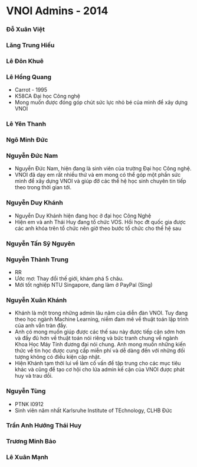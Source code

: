 VNOI Admins - 2014
==================

### Đỗ Xuân Việt
### Lăng Trung Hiếu
### Lê Đôn Khuê
### Lê Hồng Quang
 - Carrot - 1995
 - K58CA Đại học Công nghệ
 - Mong muốn được đóng góp chút sức lực nhỏ bé của mình để xây dựng VNOI

### Lê Yên Thanh
### Ngô Minh Đức
### Nguyễn Đức Nam
- Nguyễn Đức Nam, hiện đang là sinh viên của trường Đại học Công nghệ.
- VNOI đã dạy em rất nhiều thứ và em mong có thể góp một phần sức mình để xây dựng VNOI và giúp đỡ các thế hệ học sinh chuyên tin tiếp theo trong thời gian tới.

### Nguyễn Duy Khánh
- Nguyễn Duy Khánh hiện đang học ở đại học Công Nghệ
- Hiện em và anh Thái Huy đang tổ chức VOS. Hồi học đt quốc gia được các anh khóa trên tổ chức nên giờ theo bước tổ chức cho thế hệ sau

### Nguyễn Tấn Sỹ Nguyên
### Nguyễn Thành Trung
- RR
- Ước mơ: Thay đổi thế giới, khám phá 5 châu.
- Mới tốt nghiệp NTU Singapore, đang làm ở PayPal (Sing)

### Nguyễn Xuân Khánh
- Khánh là một trong những admin lâu năm của diễn đàn VNOI. Tuy đang theo học ngành Machine Learning, niềm đam mê về thuật toán lập trình của anh vẫn tràn đầy.
- Anh có mong muốn giúp được các thế sau này được tiếp cận sớm hơn và đầy đủ hơn về thuật toán nói riêng và bức tranh chung về ngành Khoa Học Máy Tính đương đại nói chung. Anh mong muốn những kiến thức về tin học được cung cấp miễn phí và dễ dàng đến với những đối tượng không có điều kiện cập nhật.
- Hiện Khánh tạm thời lui về làm cố vấn để tập trung cho các mục tiêu khác và cũng để tạo cơ hội cho lứa admin kế cận của VNOI được phát huy và trau dồi.

### Nguyễn Tùng
- PTNK I0912
- Sinh viên năm nhất Karlsruhe Institute of TEchnology, CLHB Đức  

### Trần Anh Hướng Thái Huy

### Trương Minh Bảo  

### Lê Xuân Mạnh
